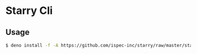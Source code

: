 # Starry Cli

## Usage


```bash
$ deno install -f -A https://github.com/ispec-inc/starry/raw/master/starry/index.ts
```

